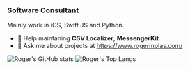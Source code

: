 ### Software Consultant
Mainly work in iOS, Swift JS and Python.
- 🔭 Help maintaning **CSV Localizer**, **MessengerKit**
- 💬 Ask me about projects at https://www.rogermolas.com/

![Roger's GitHub stats](https://github-readme-stats.vercel.app/api?username=rogermolas&count_private=true)
![Roger's Top Langs](https://github-readme-stats.vercel.app/api/top-langs/?username=rogermolas&layout=compact)
